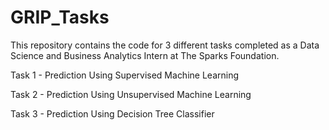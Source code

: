 # GRIP_Tasks
This repository contains the code for 3 different tasks completed as a Data Science and Business Analytics Intern at The Sparks Foundation.

Task 1 - Prediction Using Supervised Machine Learning

Task 2 - Prediction Using Unsupervised Machine Learning

Task 3 - Prediction Using Decision Tree Classifier
